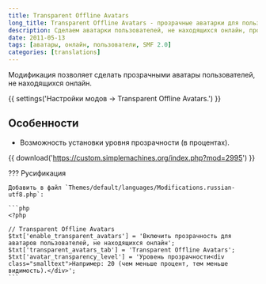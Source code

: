 ```yaml
---
title: Transparent Offline Avatars
long_title: Transparent Offline Avatars - прозрачные аватарки для пользователей офлайн
description: Сделаем аватарки пользователей, не находящихся онлайн, прозрачными.
date: 2011-05-13
tags: [аватары, онлайн, пользователи, SMF 2.0]
categories: [translations]
---
```


Модификация позволяет сделать прозрачными аватары пользователей, не находящихся онлайн.

<!-- more -->

{{ settings('Настройки модов → Transparent Offline Avatars.') }}

## Особенности

* Возможность установки уровня прозрачности (в процентах).

{{ download('https://custom.simplemachines.org/index.php?mod=2995') }}

??? Русификация

    Добавить в файл `Themes/default/languages/Modifications.russian-utf8.php`:

    ```php
    <?php

    // Transparent Offline Avatars
    $txt['enable_transparent_avatars'] = 'Включить прозрачность для аватаров пользователей, не находящихся онлайн';
    $txt['transparent_avatars_tab'] = 'Transparent Offline Avatars';
    $txt['avatar_transparency_level'] = 'Уровень прозрачности<div class="smalltext">Например: 20 (чем меньше процент, тем меньше видимость).</div>';
    ```
